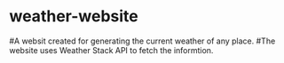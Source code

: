 # weather-website
#A websit created for generating the current weather of any place.
#The website uses Weather Stack API to fetch the informtion.
